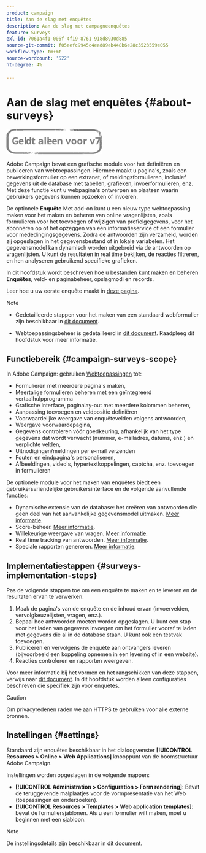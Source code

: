 ```yaml
---
product: campaign
title: Aan de slag met enquêtes
description: Aan de slag met campagneenquêtes
feature: Surveys
exl-id: 7061a4f1-006f-4f19-8761-918d8930d885
source-git-commit: f05eefc9945c4ead89eb448b6e28c3523559e055
workflow-type: tm+mt
source-wordcount: '522'
ht-degree: 4%

---
```


# Aan de slag met enquêtes {#about-surveys}

![](../../assets/v7-only.svg)

Adobe Campaign bevat een grafische module voor het definiëren en publiceren van webtoepassingen. Hiermee maakt u pagina&#39;s, zoals een bewerkingsformulier op een extranet, of meldingsformulieren, inclusief gegevens uit de database met tabellen, grafieken, invoerformulieren, enz. Met deze functie kunt u webpagina&#39;s ontwerpen en plaatsen waarin gebruikers gegevens kunnen opzoeken of invoeren.

De optionele **Enquête** Met add-on kunt u een nieuw type webtoepassing maken voor het maken en beheren van online vragenlijsten, zoals formulieren voor het toevoegen of wijzigen van profielgegevens, voor het abonneren op of het opzeggen van een informatieservice of een formulier voor mededingingsgegevens. Zodra de antwoorden zijn verzameld, worden zij opgeslagen in het gegevensbestand of in lokale variabelen. Het gegevensmodel kan dynamisch worden uitgebreid via de antwoorden op vragenlijsten. U kunt de resultaten in real time bekijken, de reacties filtreren, en hen analyseren gebruikend specifieke grafieken.

In dit hoofdstuk wordt beschreven hoe u bestanden kunt maken en beheren **Enquêtes**, veld- en paginabeheer, opslagmodi en records.

Leer hoe u uw eerste enquête maakt in [deze pagina](getting-started-with-surveys.md).

>[!NOTE]
>
>* Gedetailleerde stappen voor het maken van een standaard webformulier zijn beschikbaar in [dit document](../../web/using/about-web-forms.md).
>
>* Webtoepassingsbeheer is gedetailleerd in [dit document](../../web/using/about-web-applications.md). Raadpleeg dit hoofdstuk voor meer informatie.


## Functiebereik {#campaign-surveys-scope}

In Adobe Campaign: gebruiken [Webtoepassingen](../../web/using/about-web-forms.md) tot:

* Formulieren met meerdere pagina&#39;s maken,
* Meertalige formulieren beheren met een geïntegreerd vertaalhulpprogramma
* Grafische interface, paginalay-out met meerdere kolommen beheren,
* Aanpassing toevoegen en veldpositie definiëren
* Voorwaardelijke weergave van enquêtevelden volgens antwoorden,
* Weergave voorwaardepagina,
* Gegevens controleren vóór goedkeuring, afhankelijk van het type gegevens dat wordt verwacht (nummer, e-mailadres, datums, enz.) en verplichte velden,
* Uitnodigingen/meldingen per e-mail verzenden
* Fouten en eindpagina&#39;s personaliseren,
* Afbeeldingen, video&#39;s, hypertextkoppelingen, captcha, enz. toevoegen in formulieren

De optionele module voor het maken van enquêtes biedt een gebruikersvriendelijke gebruikersinterface en de volgende aanvullende functies:

* Dynamische extensie van de database: het creëren van antwoorden die geen deel van het aanvankelijke gegevensmodel uitmaken. [Meer informatie](../../surveys/using/managing-answers.md#storing-collected-answers).
* Score-beheer. [Meer informatie](../../surveys/using/managing-answers.md#score-management).
* Willekeurige weergave van vragen. [Meer informatie](../../surveys/using/building-a-survey.md#adding-questions).
* Real time tracking van antwoorden. [Meer informatie](../../surveys/using/publish--track-and-use-collected-data.md#response-tracking).
* Speciale rapporten genereren. [Meer informatie](../../surveys/using/publish--track-and-use-collected-data.md#reports-on-surveys).


## Implementatiestappen {#surveys-implementation-steps}

Pas de volgende stappen toe om een enquête te maken en te leveren en de resultaten ervan te verwerken:

1. Maak de pagina&#39;s van de enquête en de inhoud ervan (invoervelden, vervolgkeuzelijsten, vragen, enz.).
1. Bepaal hoe antwoorden moeten worden opgeslagen. U kunt een stap voor het laden van gegevens invoegen om het formulier vooraf te laden met gegevens die al in de database staan. U kunt ook een testvak toevoegen.
1. Publiceren en vervolgens de enquête aan ontvangers leveren (bijvoorbeeld een koppeling opnemen in een levering of in een website).
1. Reacties controleren en rapporten weergeven.

Voor meer informatie bij het vormen en het rangschikken van deze stappen, verwijs naar [dit document](../../web/using/about-web-forms.md). In dit hoofdstuk worden alleen configuraties beschreven die specifiek zijn voor enquêtes.

>[!CAUTION]
>
>Om privacyredenen raden we aan HTTPS te gebruiken voor alle externe bronnen.

## Instellingen {#settings}

Standaard zijn enquêtes beschikbaar in het dialoogvenster **[!UICONTROL Resources > Online > Web Applications]** knooppunt van de boomstructuur Adobe Campaign.

Instellingen worden opgeslagen in de volgende mappen:

* **[!UICONTROL Administration > Configuration > Form rendering]**: Bevat de teruggevende malplaatjes voor de vormpresentatie van het Web (toepassingen en onderzoeken).
* **[!UICONTROL Resources > Templates > Web application templates]**: bevat de formuliersjablonen. Als u een formulier wilt maken, moet u beginnen met een sjabloon.

>[!NOTE]
>
>De instellingsdetails zijn beschikbaar in [dit document](../../web/using/about-web-forms.md).
